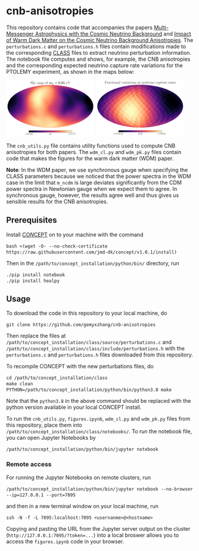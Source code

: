 # cnb-anisotropies

This repository contains code that accompanies the papers [Multi-Messenger Astrophysics with the Cosmic Neutrino Background](https://arxiv.org/abs/2103.01274) and [Impact of Warm Dark Matter on the Cosmic Neutrino Background Anisotropies](https://arxiv.org/abs/2201.01888). The `perturbations.c` and `perturbations.h` files contain modifications made to the corresponding [CLASS](http://class-code.net/) files to extract neutrino perturbation information. The notebook file computes and shows, for example, the CNB anisotropies and the corresponding expected neutrino capture rate variations for the PTOLEMY experiment, as shown in the maps below: 
<p float="left">
  <img src="/skymap.png" width="47%" />
  <img src="/ratemap.png" width="47%" /> 
</p>

The `cnb_utils.py` file contains utility functions used to compute CNB anisotropies for both papers. The `wdm_cl.py` and `wdm_pk.py` files contain code that makes the figures for the warm dark matter (WDM) paper. 

**Note**: In the WDM paper, we use synchronous gauge when specifying the CLASS parameters because we noticed that the power spectra in the WDM case in the limit that `m_ncdm` is large deviates significantly from the CDM power spectra in Newtonian gauge when we expect them to agree. In synchronous gauge, however, the results agree well and thus gives us sensible results for the CNB anisotropies. 

## Prerequisites

Install [CO*N*CEPT](https://jmd-dk.github.io/concept/) on to your machine with the command 
```
bash <(wget -O- --no-check-certificate https://raw.githubusercontent.com/jmd-dk/concept/v1.0.1/install)
```
Then in the `/path/to/concept_installation/python/bin/` directory, run 
```
./pip install notebook 
./pip install healpy
```

## Usage 

To download the code in this repository to your local machine, do 
```
git clone https://github.com/gemyxzhang/cnb-anisotropies
``` 
Then replace the files at `/path/to/concept_installation/class/source/perturbations.c` and `/path/to/concept_installation/class/include/perturbations.h` with the `perturbations.c` and `perturbations.h` files downloaded from this repository. 

To recompile CO*N*CEPT with the new perturbations files, do 
```
cd /path/to/concept_installation/class 
make clean 
PYTHON=/path/to/concept_installation/python/bin/python3.8 make
```
Note that the `python3.8` in the above command should be replaced with the python version available in your local CO*N*CEPT install. 

To run the `cnb_utils.py`, `figures.ipynb`, `wdm_cl.py` and `wdm_pk.py` files from this repository, place them into `/path/to/concept_installation/class/notebooks/`. To run the notebook file, you can open Jupyter Notebooks by 

```
/path/to/concept_installation/python/bin/jupyter notebook
```

### Remote access 

For running the Jupyter Notebooks on remote clusters, run 
```
/path/to/concept_installation/python/bin/jupyter notebook --no-browser --ip=127.0.0.1 --port=7095
```
and then in a new terminal window on your local machine, run 
```
ssh -N -f -L 7095:localhost:7095 <usernanme>@<hostname>
```
Copying and pasting the URL from the Jupyter server output on the cluster (`http://127.0.0.1:7095/?token=...`) into a local broswer allows you to access the `figures.ipynb` code in your browser. 
